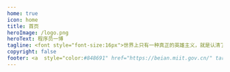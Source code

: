 ```yaml
---
home: true
icon: home
title: 首页
heroImage: /logo.png
heroText: 程序员一博
tagline: <font style="font-size:16px">世界上只有一种真正的英雄主义，就是认清了生活的真相后还依然热爱它 ✌ ️</font><br><br><span style="font-size:20px">code-learning旨在分享编程内容、学习路线、编程资源和工具。涵盖了java、python、go、前端等主流编程语言，欢迎大家及时修正</span>
copyright: false
footer: <a  style="color:#848691" href="https://beian.miit.gov.cn/" target="_blank">苏ICP备xxxxxx号 | code-learning | copyright © 2015-present
---
```

